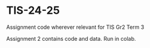# TIS-24-25
Assignment code wherever relevant for TIS Gr2 Term 3

Assignment 2 contains code and data. Run in colab.
